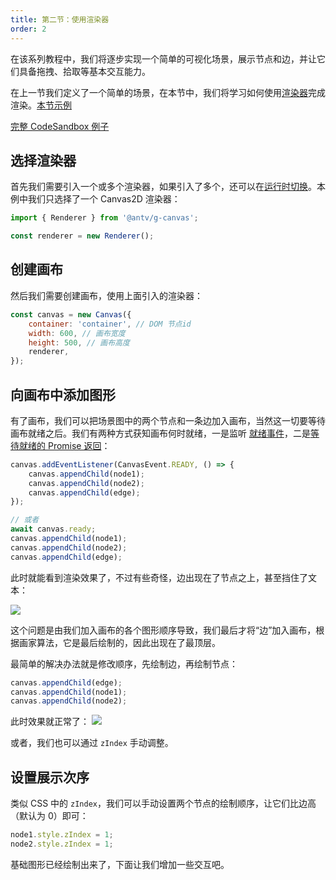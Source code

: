 ```yaml
---
title: 第二节：使用渲染器
order: 2
---
```


在该系列教程中，我们将逐步实现一个简单的可视化场景，展示节点和边，并让它们具备拖拽、拾取等基本交互能力。

在上一节我们定义了一个简单的场景，在本节中，我们将学习如何使用[渲染器](/zh/api/renderer/renderer)完成渲染。[本节示例](/zh/examples/guide#chapter2)

[完整 CodeSandbox 例子](https://codesandbox.io/s/ru-men-jiao-cheng-qs3zn?file=/index.js)

## 选择渲染器

首先我们需要引入一个或多个渲染器，如果引入了多个，还可以在[运行时切换](/zh/guide/diving-deeper/switch-renderer#运行时切换)。本例中我们只选择了一个 Canvas2D 渲染器：

```javascript
import { Renderer } from '@antv/g-canvas';

const renderer = new Renderer();
```

## 创建画布

然后我们需要创建画布，使用上面引入的渲染器：

```javascript
const canvas = new Canvas({
    container: 'container', // DOM 节点id
    width: 600, // 画布宽度
    height: 500, // 画布高度
    renderer,
});
```

## 向画布中添加图形

有了画布，我们可以把场景图中的两个节点和一条边加入画布，当然这一切要等待画布就绪之后。我们有两种方式获知画布何时就绪，一是监听 [就绪事件](/zh/api/canvas#ready-事件)，二是[等待就绪的 Promise 返回](/zh/api/canvas#ready)：

```javascript
canvas.addEventListener(CanvasEvent.READY, () => {
    canvas.appendChild(node1);
    canvas.appendChild(node2);
    canvas.appendChild(edge);
});

// 或者
await canvas.ready;
canvas.appendChild(node1);
canvas.appendChild(node2);
canvas.appendChild(edge);
```

此时就能看到渲染效果了，不过有些奇怪，边出现在了节点之上，甚至挡住了文本：

![](https://gw.alipayobjects.com/mdn/rms_6ae20b/afts/img/A*HQoYSocN12MAAAAAAAAAAAAAARQnAQ)

这个问题是由我们加入画布的各个图形顺序导致，我们最后才将“边”加入画布，根据画家算法，它是最后绘制的，因此出现在了最顶层。

最简单的解决办法就是修改顺序，先绘制边，再绘制节点：

```javascript
canvas.appendChild(edge);
canvas.appendChild(node1);
canvas.appendChild(node2);
```

此时效果就正常了： ![](https://gw.alipayobjects.com/mdn/rms_6ae20b/afts/img/A*te-lR4m9mRIAAAAAAAAAAAAAARQnAQ)

或者，我们也可以通过 `zIndex` 手动调整。

## 设置展示次序

类似 CSS 中的 `zIndex`，我们可以手动设置两个节点的绘制顺序，让它们比边高（默认为 0）即可：

```javascript
node1.style.zIndex = 1;
node2.style.zIndex = 1;
```

基础图形已经绘制出来了，下面让我们增加一些交互吧。
